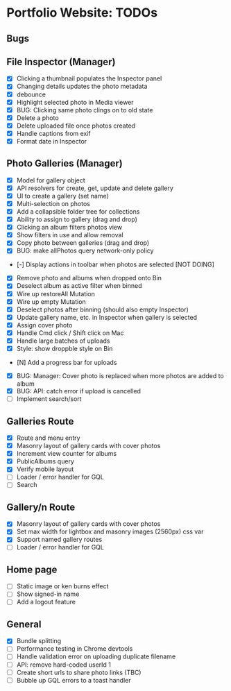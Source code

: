 # Portfolio Website: TODOs

## Bugs


## File Inspector (Manager)
* [x] Clicking a thumbnail populates the Inspector panel
* [x] Changing details updates the photo metadata
* [x] debounce
* [x] Highlight selected photo in Media viewer
* [x] BUG: Clicking same photo clings on to old state
* [x] Delete a photo
* [x] Delete uploaded file once photos created
* [x] Handle captions from exif
* [x] Format date in Inspector

## Photo Galleries (Manager)
* [x] Model for gallery object
* [x] API resolvers for create, get, update and delete gallery
* [x] UI to create a gallery (set name)
* [x] Multi-selection on photos
* [x] Add a collapsible folder tree for collections
* [x] Ability to assign to gallery (drag and drop)
* [x] Clicking an album filters photos view
* [x] Show filters in use and allow removal
* [x] Copy photo between galleries (drag and drop)
* [x] BUG: make allPhotos query network-only policy
* [-] Display actions in toolbar when photos are selected [NOT DOING]
* [x] Remove photo and albums when dropped onto Bin
* [x] Deselect album as active filter when binned
* [x] Wire up restoreAll Mutation
* [x] Wire up empty Mutation
* [x] Deselect photos after binning (should also empty Inspector)
* [x] Update gallery name, etc. in Inspector when gallery is selected
* [x] Assign cover photo
* [x] Handle Cmd click / Shift click on Mac
* [x] Handle large batches of uploads
* [x] Style: show droppble style on Bin
* [N] Add a progress bar for uploads
* [x] BUG: Manager: Cover photo is replaced when more photos are added to album
* [x] BUG: API: catch error if upload is cancelled
* [ ] Implement search/sort

## Galleries Route
* [x] Route and menu entry
* [x] Masonry layout of gallery cards with cover photos
* [x] Increment view counter for albums
* [x] PublicAlbums query
* [x] Verify mobile layout
* [ ] Loader / error handler for GQL
* [ ] Search

## Gallery/n Route
* [x] Masonry layout of gallery cards with cover photos
* [x] Set max width for lightbox and masonry images (2560px)  css var
* [x] Support named gallery routes
* [ ] Loader / error handler for GQL

## Home page
* [ ] Static image or ken burns effect
* [ ] Show signed-in name
* [ ] Add a logout feature

## General
* [x] Bundle splitting
* [ ] Performance testing in Chrome devtools
* [ ] Handle validation error on uploading duplicate filename
* [ ] API: remove hard-coded userId 1
* [ ] Create short urls to share photo links (TBC)
* [ ] Bubble up GQL errors to a toast handler
